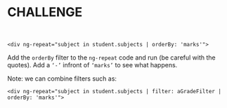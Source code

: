 CHALLENGE
=========

 

~~~~~~~~~~~~~~~~~~~~~~~~~~~~~~~~~~~~~~~~~~~~~~~~~~~~~~~~~~~~~~~~~~~~~~~~~~~~~~~~
<div ng-repeat="subject in student.subjects | orderBy: 'marks'">
~~~~~~~~~~~~~~~~~~~~~~~~~~~~~~~~~~~~~~~~~~~~~~~~~~~~~~~~~~~~~~~~~~~~~~~~~~~~~~~~

Add the `orderBy` filter to the `ng-repeat` code and run (be careful with the
quotes). Add a `‘-’` infront of `‘marks’` to see what happens.

Note: we can combine filters such as:

~~~~~~~~~~~~~~~~~~~~~~~~~~~~~~~~~~~~~~~~~~~~~~~~~~~~~~~~~~~~~~~~~~~~~~~~~~~~~~~~
<div ng-repeat="subject in student.subjects | filter: aGradeFilter | orderBy: 'marks'">
~~~~~~~~~~~~~~~~~~~~~~~~~~~~~~~~~~~~~~~~~~~~~~~~~~~~~~~~~~~~~~~~~~~~~~~~~~~~~~~~
